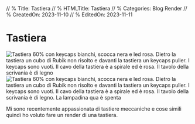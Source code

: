 // % Title: Tastiera
// % HTMLTitle: Tastiera
// % Categories: Blog Render
// % CreatedOn: 2023-11-10
// % EditedOn: 2023-11-11

# Tastiera

![Tastiera 60% con keycaps bianchi, scocca nera e led rosa. Dietro la tastiera un cubo di Rubik non risolto e davanti la tastiera un keycaps puller. I keycaps sono vuoti. Il cavo della tastiera è a spirale ed è rosa. Il tavolo della scrivania è di legno]([staticoso:Site:RelativeRoot]Assets/Render/Keyboard2.png)
![Tastiera 60% con keycaps bianchi, scocca nera e led rosa. Dietro la tastiera un cubo di Rubik non risolto e davanti la tastiera un keycaps puller. I keycaps sono vuoti. Il cavo della tastiera è a spirale ed è rosa. Il tavolo della scrivania è di legno. La lampadina qua è spenta]([staticoso:Site:RelativeRoot]Assets/Render/Keyboard3.png)

Mi sono recentemente appassionata di tastiere meccaniche e cose simili quindi ho voluto fare un render di una tastiera.
